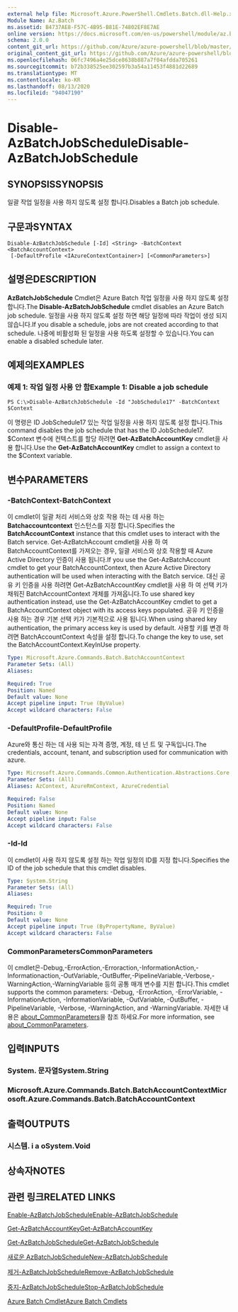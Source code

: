 ```yaml
---
external help file: Microsoft.Azure.PowerShell.Cmdlets.Batch.dll-Help.xml
Module Name: Az.Batch
ms.assetid: B4737AE8-F57C-4B95-B81E-74802EF8E7AE
online version: https://docs.microsoft.com/en-us/powershell/module/az.batch/disable-azbatchjobschedule
schema: 2.0.0
content_git_url: https://github.com/Azure/azure-powershell/blob/master/src/Batch/Batch/help/Disable-AzBatchJobSchedule.md
original_content_git_url: https://github.com/Azure/azure-powershell/blob/master/src/Batch/Batch/help/Disable-AzBatchJobSchedule.md
ms.openlocfilehash: 06fc7496a4e25dce8638b887a7f04afdda705261
ms.sourcegitcommit: b72b338525ee302597b3a54a11453f4881d22689
ms.translationtype: MT
ms.contentlocale: ko-KR
ms.lasthandoff: 08/13/2020
ms.locfileid: "94047190"
---
```

# <span data-ttu-id="22979-101">Disable-AzBatchJobSchedule</span><span class="sxs-lookup"><span data-stu-id="22979-101">Disable-AzBatchJobSchedule</span></span>

## <span data-ttu-id="22979-102">SYNOPSIS</span><span class="sxs-lookup"><span data-stu-id="22979-102">SYNOPSIS</span></span>
<span data-ttu-id="22979-103">일괄 작업 일정을 사용 하지 않도록 설정 합니다.</span><span class="sxs-lookup"><span data-stu-id="22979-103">Disables a Batch job schedule.</span></span>

## <span data-ttu-id="22979-104">구문과</span><span class="sxs-lookup"><span data-stu-id="22979-104">SYNTAX</span></span>

```
Disable-AzBatchJobSchedule [-Id] <String> -BatchContext <BatchAccountContext>
 [-DefaultProfile <IAzureContextContainer>] [<CommonParameters>]
```

## <span data-ttu-id="22979-105">설명은</span><span class="sxs-lookup"><span data-stu-id="22979-105">DESCRIPTION</span></span>
<span data-ttu-id="22979-106">**AzBatchJobSchedule** Cmdlet은 Azure Batch 작업 일정을 사용 하지 않도록 설정 합니다.</span><span class="sxs-lookup"><span data-stu-id="22979-106">The **Disable-AzBatchJobSchedule** cmdlet disables an Azure Batch job schedule.</span></span>
<span data-ttu-id="22979-107">일정을 사용 하지 않도록 설정 하면 해당 일정에 따라 작업이 생성 되지 않습니다.</span><span class="sxs-lookup"><span data-stu-id="22979-107">If you disable a schedule, jobs are not created according to that schedule.</span></span>
<span data-ttu-id="22979-108">나중에 비활성화 된 일정을 사용 하도록 설정할 수 있습니다.</span><span class="sxs-lookup"><span data-stu-id="22979-108">You can enable a disabled schedule later.</span></span>

## <span data-ttu-id="22979-109">예제의</span><span class="sxs-lookup"><span data-stu-id="22979-109">EXAMPLES</span></span>

### <span data-ttu-id="22979-110">예제 1: 작업 일정 사용 안 함</span><span class="sxs-lookup"><span data-stu-id="22979-110">Example 1: Disable a job schedule</span></span>
```
PS C:\>Disable-AzBatchJobSchedule -Id "JobSchedule17" -BatchContext $Context
```

<span data-ttu-id="22979-111">이 명령은 ID JobSchedule17 있는 작업 일정을 사용 하지 않도록 설정 합니다.</span><span class="sxs-lookup"><span data-stu-id="22979-111">This command disables the job schedule that has the ID JobSchedule17.</span></span>
<span data-ttu-id="22979-112">$Context 변수에 컨텍스트를 할당 하려면 **Get-AzBatchAccountKey** cmdlet을 사용 합니다.</span><span class="sxs-lookup"><span data-stu-id="22979-112">Use the **Get-AzBatchAccountKey** cmdlet to assign a context to the $Context variable.</span></span>

## <span data-ttu-id="22979-113">변수</span><span class="sxs-lookup"><span data-stu-id="22979-113">PARAMETERS</span></span>

### <span data-ttu-id="22979-114">-BatchContext</span><span class="sxs-lookup"><span data-stu-id="22979-114">-BatchContext</span></span>
<span data-ttu-id="22979-115">이 cmdlet이 일괄 처리 서비스와 상호 작용 하는 데 사용 하는 **Batchaccountcontext** 인스턴스를 지정 합니다.</span><span class="sxs-lookup"><span data-stu-id="22979-115">Specifies the **BatchAccountContext** instance that this cmdlet uses to interact with the Batch service.</span></span>
<span data-ttu-id="22979-116">Get-AzBatchAccount cmdlet을 사용 하 여 BatchAccountContext를 가져오는 경우, 일괄 서비스와 상호 작용할 때 Azure Active Directory 인증이 사용 됩니다.</span><span class="sxs-lookup"><span data-stu-id="22979-116">If you use the Get-AzBatchAccount cmdlet to get your BatchAccountContext, then Azure Active Directory authentication will be used when interacting with the Batch service.</span></span> <span data-ttu-id="22979-117">대신 공유 키 인증을 사용 하려면 Get-AzBatchAccountKey cmdlet을 사용 하 여 선택 키가 채워진 BatchAccountContext 개체를 가져옵니다.</span><span class="sxs-lookup"><span data-stu-id="22979-117">To use shared key authentication instead, use the Get-AzBatchAccountKey cmdlet to get a BatchAccountContext object with its access keys populated.</span></span> <span data-ttu-id="22979-118">공유 키 인증을 사용 하는 경우 기본 선택 키가 기본적으로 사용 됩니다.</span><span class="sxs-lookup"><span data-stu-id="22979-118">When using shared key authentication, the primary access key is used by default.</span></span> <span data-ttu-id="22979-119">사용할 키를 변경 하려면 BatchAccountContext 속성을 설정 합니다.</span><span class="sxs-lookup"><span data-stu-id="22979-119">To change the key to use, set the BatchAccountContext.KeyInUse property.</span></span>

```yaml
Type: Microsoft.Azure.Commands.Batch.BatchAccountContext
Parameter Sets: (All)
Aliases:

Required: True
Position: Named
Default value: None
Accept pipeline input: True (ByValue)
Accept wildcard characters: False
```

### <span data-ttu-id="22979-120">-DefaultProfile</span><span class="sxs-lookup"><span data-stu-id="22979-120">-DefaultProfile</span></span>
<span data-ttu-id="22979-121">Azure와 통신 하는 데 사용 되는 자격 증명, 계정, 테 넌 트 및 구독입니다.</span><span class="sxs-lookup"><span data-stu-id="22979-121">The credentials, account, tenant, and subscription used for communication with azure.</span></span>

```yaml
Type: Microsoft.Azure.Commands.Common.Authentication.Abstractions.Core.IAzureContextContainer
Parameter Sets: (All)
Aliases: AzContext, AzureRmContext, AzureCredential

Required: False
Position: Named
Default value: None
Accept pipeline input: False
Accept wildcard characters: False
```

### <span data-ttu-id="22979-122">-Id</span><span class="sxs-lookup"><span data-stu-id="22979-122">-Id</span></span>
<span data-ttu-id="22979-123">이 cmdlet이 사용 하지 않도록 설정 하는 작업 일정의 ID를 지정 합니다.</span><span class="sxs-lookup"><span data-stu-id="22979-123">Specifies the ID of the job schedule that this cmdlet disables.</span></span>

```yaml
Type: System.String
Parameter Sets: (All)
Aliases:

Required: True
Position: 0
Default value: None
Accept pipeline input: True (ByPropertyName, ByValue)
Accept wildcard characters: False
```

### <span data-ttu-id="22979-124">CommonParameters</span><span class="sxs-lookup"><span data-stu-id="22979-124">CommonParameters</span></span>
<span data-ttu-id="22979-125">이 cmdlet은-Debug,-ErrorAction,-Erroraction,-InformationAction,-Informationaction,-OutVariable,-OutBuffer,-PipelineVariable,-Verbose,-WarningAction,-WarningVariable 등의 공통 매개 변수를 지원 합니다.</span><span class="sxs-lookup"><span data-stu-id="22979-125">This cmdlet supports the common parameters: -Debug, -ErrorAction, -ErrorVariable, -InformationAction, -InformationVariable, -OutVariable, -OutBuffer, -PipelineVariable, -Verbose, -WarningAction, and -WarningVariable.</span></span> <span data-ttu-id="22979-126">자세한 내용은 [about_CommonParameters](http://go.microsoft.com/fwlink/?LinkID=113216)을 참조 하세요.</span><span class="sxs-lookup"><span data-stu-id="22979-126">For more information, see [about_CommonParameters](http://go.microsoft.com/fwlink/?LinkID=113216).</span></span>

## <span data-ttu-id="22979-127">입력</span><span class="sxs-lookup"><span data-stu-id="22979-127">INPUTS</span></span>

### <span data-ttu-id="22979-128">System. 문자열</span><span class="sxs-lookup"><span data-stu-id="22979-128">System.String</span></span>

### <span data-ttu-id="22979-129">Microsoft.Azure.Commands.Batch.BatchAccountContext</span><span class="sxs-lookup"><span data-stu-id="22979-129">Microsoft.Azure.Commands.Batch.BatchAccountContext</span></span>

## <span data-ttu-id="22979-130">출력</span><span class="sxs-lookup"><span data-stu-id="22979-130">OUTPUTS</span></span>

### <span data-ttu-id="22979-131">시스템. i a o</span><span class="sxs-lookup"><span data-stu-id="22979-131">System.Void</span></span>

## <span data-ttu-id="22979-132">상속자</span><span class="sxs-lookup"><span data-stu-id="22979-132">NOTES</span></span>

## <span data-ttu-id="22979-133">관련 링크</span><span class="sxs-lookup"><span data-stu-id="22979-133">RELATED LINKS</span></span>

[<span data-ttu-id="22979-134">Enable-AzBatchJobSchedule</span><span class="sxs-lookup"><span data-stu-id="22979-134">Enable-AzBatchJobSchedule</span></span>](./Enable-AzBatchJobSchedule.md)

[<span data-ttu-id="22979-135">Get-AzBatchAccountKey</span><span class="sxs-lookup"><span data-stu-id="22979-135">Get-AzBatchAccountKey</span></span>](./Get-AzBatchAccountKey.md)

[<span data-ttu-id="22979-136">Get-AzBatchJobSchedule</span><span class="sxs-lookup"><span data-stu-id="22979-136">Get-AzBatchJobSchedule</span></span>](./Get-AzBatchJobSchedule.md)

[<span data-ttu-id="22979-137">새로운 AzBatchJobSchedule</span><span class="sxs-lookup"><span data-stu-id="22979-137">New-AzBatchJobSchedule</span></span>](./New-AzBatchJobSchedule.md)

[<span data-ttu-id="22979-138">제거-AzBatchJobSchedule</span><span class="sxs-lookup"><span data-stu-id="22979-138">Remove-AzBatchJobSchedule</span></span>](./Remove-AzBatchJobSchedule.md)

[<span data-ttu-id="22979-139">중지-AzBatchJobSchedule</span><span class="sxs-lookup"><span data-stu-id="22979-139">Stop-AzBatchJobSchedule</span></span>](./Stop-AzBatchJobSchedule.md)

[<span data-ttu-id="22979-140">Azure Batch Cmdlet</span><span class="sxs-lookup"><span data-stu-id="22979-140">Azure Batch Cmdlets</span></span>](/powershell/module/az.batch)


